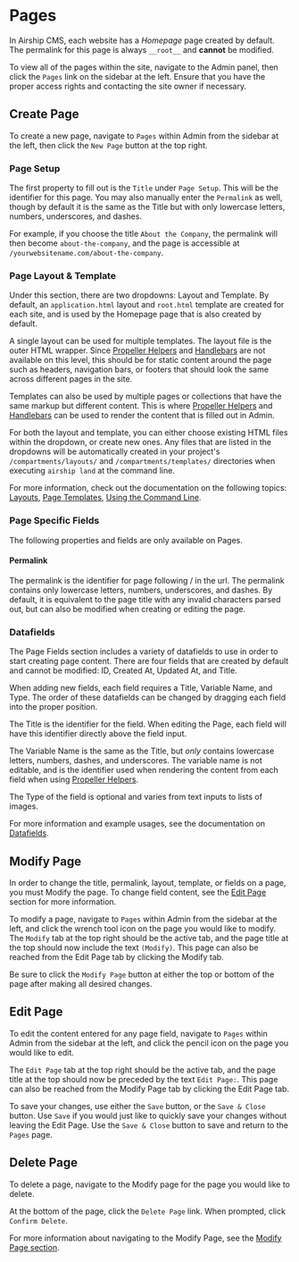 # Pages
In Airship CMS, each website has a _Homepage_ page created by default. The permalink for this page is always `__root__` and **cannot** be modified.

To view all of the pages within the site, navigate to the Admin panel, then click the `Pages` link on the sidebar at the left. Ensure that you have the proper access rights and contacting the site owner if necessary.


## Create Page
To create a new page, navigate to `Pages` within Admin from the sidebar at the left, then click the `New Page` button at the top right.

### Page Setup
The first property to fill out is the `Title` under `Page Setup`. This will be the identifier for this page. You may also manually enter the `Permalink` as well, though by default it is the same as the Title but with only lowercase letters, numbers, underscores, and dashes.

For example, if you choose the title `About the Company`, the permalink will then become `about-the-company`, and the page is accessible at `/yourwebsitename.com/about-the-company`.


### Page Layout & Template
Under this section, there are two dropdowns: Layout and Template. By default, an `application.html` layout and `root.html` template are created for each site, and is used by the Homepage page that is also created by default.

A single layout can be used for multiple templates. The layout file is the outer HTML wrapper. Since [Propeller Helpers](Propeller-Helpers.md) and [Handlebars](HandlebarsJS.md) are not available on this level, this should be for static content around the page such as headers, navigation bars, or footers that should look the same across different pages in the site.

Templates can also be used by multiple pages or collections that have the same markup but different content. This is where [Propeller Helpers](Propeller-Helpers.md) and [Handlebars](HandlebarsJS.md) can be used to render the content that is filled out in Admin.

For both the layout and template, you can either choose existing HTML files within the dropdown, or create new ones. Any files that are listed in the dropdowns will be automatically created in your project's `/compartments/layouts/` and `/compartments/templates/` directories when executing `airship land` at the command line.

For more information, check out the documentation on the following topics: [Layouts](Layouts.md), [Page Templates](Page-Templates.md), [Using the Command Line](Using-the-Command-Line.md).


### Page Specific Fields
The following properties and fields are only available on Pages.

#### Permalink
The permalink is the identifier for page following / in the url. The permalink contains only lowercase letters, numbers, underscores, and dashes. By default, it is equivalent to the page title with any invalid characters parsed out, but can also be modified when creating or editing the page.


### Datafields  
The Page Fields section includes a variety of datafields to use in order to start creating page content. There are four fields that are created by default and cannot be modified: ID, Created At, Updated At, and Title.

When adding new fields, each field requires a Title, Variable Name, and Type. The order of these datafields can be changed by dragging each field into the proper position.

The Title is the identifier for the field. When editing the Page, each field will have this identifier directly above the field input.

The Variable Name is the same as the Title, but _only_ contains lowercase letters, numbers, dashes, and underscores. The variable name is not editable, and is the identifier used when rendering the content from each field when using [Propeller Helpers](Propeller-Helpers.md).

The Type of the field is optional and varies from text inputs to lists of images.

For more information and example usages, see the documentation on [Datafields](Datafields.md).


## Modify Page
In order to change the title, permalink, layout, template, or fields on a page, you must Modify the page. To change field content, see the [Edit Page](#edit-page) section for more information.

To modify a page, navigate to `Pages` within Admin from the sidebar at the left, and click the wrench tool icon on the page you would like to modify. The `Modify` tab at the top right should be the active tab, and the page title at the top should now include the text `(Modify)`. This page can also be reached from the Edit Page tab by clicking the Modify tab.

Be sure to click the `Modify Page` button at either the top or bottom of the page after making all desired changes.



## Edit Page
To edit the content entered for any page field, navigate to `Pages` within Admin from the sidebar at the left, and click the pencil icon on the page you would like to edit.

The `Edit Page` tab at the top right should be the active tab, and the page title at the top should now be preceded by the text `Edit Page:`. This page can also be reached from the Modify Page tab by clicking the Edit Page tab.

To save your changes, use either the `Save` button, or the `Save & Close` button. Use `Save` if you would just like to quickly save your changes without leaving the Edit Page. Use the `Save & Close` button to save and return to the `Pages` page. 


## Delete Page
To delete a page, navigate to the Modify page for the page you would like to delete.

At the bottom of the page, click the `Delete Page` link. When prompted, click `Confirm Delete`.

For more information about navigating to the Modify Page, see the [Modify Page section](#modify-page).
